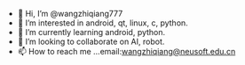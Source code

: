 - 👋 Hi, I’m @wangzhiqiang777
- 👀 I’m interested in android, qt, linux, c, python.
- 🌱 I’m currently learning android, python.
- 💞️ I’m looking to collaborate on AI, robot.
- 📫 How to reach me ...email:wangzhiqiang@neusoft.edu.cn
